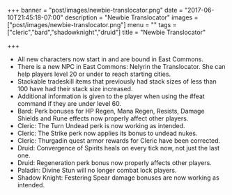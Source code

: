 +++
banner = "post/images/newbie-translocator.png"
date = "2017-06-10T21:45:18-07:00"
description = "Newbie Translocator"
images = ["post/images/newbie-translocator.png"]
menu = ""
tags = ["cleric","bard","shadowknight","druid"]
title = "Newbie Translocator"

+++
* All new characters now start in and are bound in East Commons.
* There is a new NPC in East Commons: Nelyrin the Translocator. She can help players level 20 or under to reach starting cities.
* Stackable tradeskill items that previously had stack sizes of less than 100 have had their stack size increased.
* Additional information is given to the player when using the #feat command if they are under level 60.
* Bard: Perk bonuses for HP Regen, Mana Regen, Resists, Damage Shields and Rune effects now properly affect other players.
* Cleric: The Turn Undead perk is now working as intended.
* Cleric: The Strike perk now applies its bonus to undead nukes.
* Cleric: Thurgadin quest armor rewards for Cleric have been corrected.
* Druid: Convergence of Spirits heals on every tick now, not just the last one.
* Druid: Regeneration perk bonus now properly affects other players.
* Paladin: Divine Stun will no longer combat lock players.
* Shadow Knight: Festering Spear damage bonuses are now working as intended.
<!--more-->
